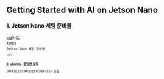 Getting Started with AI on Jetson Nano
-

<b> 1. Jetson Nano  세팅 준비물</b>
<br>
<small><br>
<TT> sd카드</TT>
<small><br>
<TT> 지지대</TT>
<small><br>
<TT> Jetson Nano  세팅 준비물</TT>
<small><br>
<TT> </TT>
<small><br>
<TT> 지지대</TT>



<b> 2. ubuntu <span>&#183;</span> 쿨링팬 설치 </b>











[HEADLESS MODE] PC에서 SSH 연결
